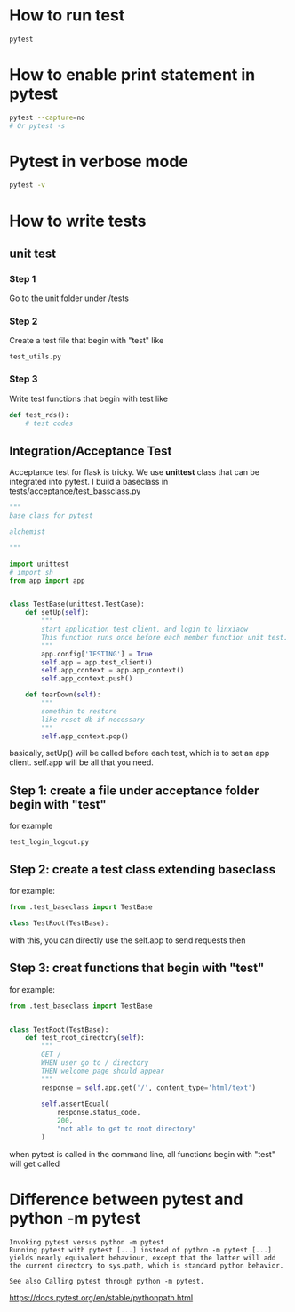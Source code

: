 # How to run test
```sh
pytest
```

# How to enable print statement in pytest
```sh
pytest --capture=no
# Or pytest -s
```

# Pytest in verbose mode
```sh
pytest -v
```

# How to write tests
## unit test

### Step 1
Go to the unit folder under /tests

### Step 2
Create a test file that begin with "test" like
```
test_utils.py
```

### Step 3
Write test functions that begin with test like
```python
def test_rds():
    # test codes
```

## Integration/Acceptance Test
Acceptance test for flask is tricky. We use **unittest** class that can be integrated into pytest. I build a baseclass in tests/acceptance/test_bassclass.py
```python
"""
base class for pytest

alchemist

"""

import unittest
# import sh
from app import app


class TestBase(unittest.TestCase):
    def setUp(self):
        """
        start application test client, and login to linxiaow 
        This function runs once before each member function unit test.
        """
        app.config['TESTING'] = True
        self.app = app.test_client()
        self.app_context = app.app_context()
        self.app_context.push()

    def tearDown(self):
        """
        somethin to restore
        like reset db if necessary
        """
        self.app_context.pop()

```
basically, setUp() will be called before each test, which is to set an app client. self.app will be all that you need.

## Step 1: create a file under acceptance folder begin with "test"
for example
```
test_login_logout.py
```

## Step 2: create a test class extending baseclass
for example:
```python
from .test_baseclass import TestBase

class TestRoot(TestBase):
```

with this, you can directly use the self.app to send requests then

## Step 3: creat functions that begin with "test"
for example:
```python
from .test_baseclass import TestBase


class TestRoot(TestBase):
    def test_root_directory(self):
        """
        GET /
        WHEN user go to / directory
        THEN welcome page should appear
        """
        response = self.app.get('/', content_type='html/text')
        
        self.assertEqual(
            response.status_code,
            200,
            "not able to get to root directory"
        )
```

when pytest is called in the command line, all functions begin with "test" will get called


# Difference between pytest and python -m pytest

```
Invoking pytest versus python -m pytest
Running pytest with pytest [...] instead of python -m pytest [...] yields nearly equivalent behaviour, except that the latter will add the current directory to sys.path, which is standard python behavior.

See also Calling pytest through python -m pytest.
```

https://docs.pytest.org/en/stable/pythonpath.html